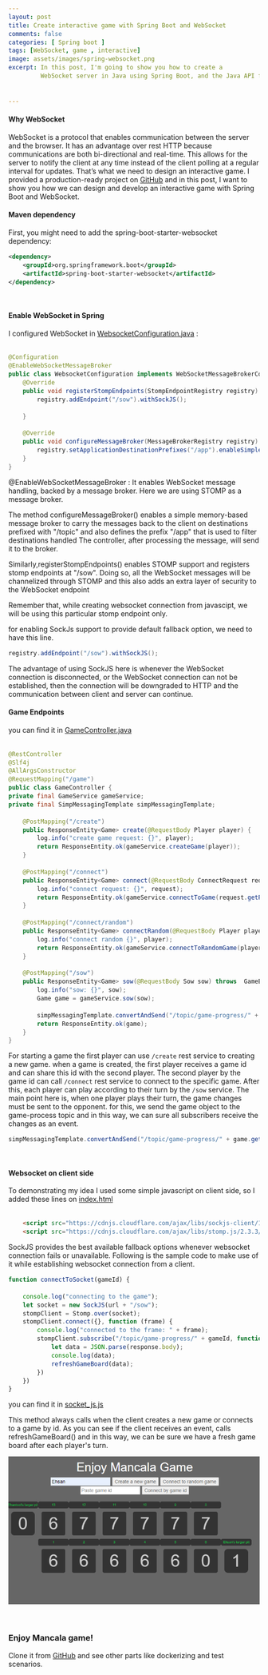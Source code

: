 ```yaml
---
layout: post
title: Create interactive game with Spring Boot and WebSocket
comments: false
categories: [ Spring boot ]
tags: [WebSocket, game , interactive]
image: assets/images/spring-websocket.png
excerpt: In this post, I'm going to show you how to create a 
         WebSocket server in Java using Spring Boot, and the Java API for WebSockets...


---
```


#### Why WebSocket
WebSocket is a protocol that enables communication between the server and the browser. 
It has an advantage over rest HTTP because communications are both bi-directional and real-time. 
This allows for the server to notify the client at any time instead of the client polling at a regular interval for updates. 
That’s what we need to design an interactive game. I provided a production-ready project
 on 
[GitHub](https://github.com/EhsanAsaDev/mancala-game/)
and in this post, I want to show you how we can design and develop an interactive game with Spring Boot and WebSocket.


#### Maven dependency
First, you might need to add the spring-boot-starter-websocket dependency:

```xml
<dependency>
    <groupId>org.springframework.boot</groupId>
    <artifactId>spring-boot-starter-websocket</artifactId>
</dependency>
``` 
<br/>

#### Enable WebSocket in Spring
I configured  WebSocket  in [WebsocketConfiguration.java](https://github.com/EhsanAsaDev/mancala-game/blob/main/src/main/java/ex/com/challenge/config/WebsocketConfiguration.java) :

```java

@Configuration
@EnableWebSocketMessageBroker
public class WebsocketConfiguration implements WebSocketMessageBrokerConfigurer {
    @Override
    public void registerStompEndpoints(StompEndpointRegistry registry) {
        registry.addEndpoint("/sow").withSockJS();

    }

    @Override
    public void configureMessageBroker(MessageBrokerRegistry registry) {
        registry.setApplicationDestinationPrefixes("/app").enableSimpleBroker("/topic");
    }
}
``` 

@EnableWebSocketMessageBroker : It enables WebSocket message handling, backed by a message broker. Here we are using
STOMP as a message broker.

The method configureMessageBroker() enables a simple memory-based message broker to carry the messages back to the
client on destinations prefixed with "/topic" and also 
defines the prefix "/app" that is used to filter destinations handled The controller, after processing the message, will send it to the broker.

Similarly,registerStompEndpoints() enables STOMP support and registers stomp endpoints at "/sow". Doing so, all the 
WebSocket messages will be channelized through STOMP and this also adds an extra layer of security to the WebSocket endpoint

Remember that, while creating websocket connection from javascipt, we will be using this particular stomp endpoint only.

for enabling SockJs support to provide default fallback option, we need to have this line.
```java
registry.addEndpoint("/sow").withSockJS();
``` 

The advantage of using SockJS here is whenever the WebSocket connection is disconnected, 
or the WebSocket connection can not be established, then the connection will be downgraded to 
HTTP and the communication between client and server can continue.


#### Game Endpoints
you can find it in [GameController.java ](https://github.com/EhsanAsaDev/mancala-game/blob/main/src/main/java/ex/com/challenge/controller/GameController.java)

```java

@RestController
@Slf4j
@AllArgsConstructor
@RequestMapping("/game")
public class GameController {
private final GameService gameService;
private final SimpMessagingTemplate simpMessagingTemplate;

    @PostMapping("/create")
    public ResponseEntity<Game> create(@RequestBody Player player) {
        log.info("create game request: {}", player);
        return ResponseEntity.ok(gameService.createGame(player));
    }

    @PostMapping("/connect")
    public ResponseEntity<Game> connect(@RequestBody ConnectRequest request) throws GameException {
        log.info("connect request: {}", request);
        return ResponseEntity.ok(gameService.connectToGame(request.getPlayer(), request.getGameId()));
    }

    @PostMapping("/connect/random")
    public ResponseEntity<Game> connectRandom(@RequestBody Player player) throws GameException{
        log.info("connect random {}", player);
        return ResponseEntity.ok(gameService.connectToRandomGame(player));
    }

    @PostMapping("/sow")
    public ResponseEntity<Game> sow(@RequestBody Sow sow) throws  GameException {
        log.info("sow: {}", sow);
        Game game = gameService.sow(sow);

        simpMessagingTemplate.convertAndSend("/topic/game-progress/" + game.getId(), game);
        return ResponseEntity.ok(game);
    }
}
``` 


For starting a game the first player can use `/create` rest service to creating a new game. when a game is created, the first player receives a game id and can share this id with the second player. The second player by the game id can call `/connect` rest service to connect to the specific game. After this, each player can play according to their turn by the `/sow` service.
The main point here is, when one player plays their turn, the game changes must be sent to the opponent. for this, we send the game object to the game-process topic and in this way, we can sure all subscribers receive the changes as an event.

```java
simpMessagingTemplate.convertAndSend("/topic/game-progress/" + game.getId(), game);
``` 
<br/>



#### Websocket on client side
To demonstrating my idea I used some simple javascript on client side, so I added these lines on
[index.html ](https://github.com/EhsanAsaDev/mancala-game/blob/main/src/main/resources/static/index.html)

```html

    <script src="https://cdnjs.cloudflare.com/ajax/libs/sockjs-client/1.4.0/sockjs.js"></script>
    <script src="https://cdnjs.cloudflare.com/ajax/libs/stomp.js/2.3.3/stomp.min.js"></script>
```

SockJS provides the best available fallback options whenever websocket connection fails or unavailable.
Following is the sample code to make use of it while establishing websocket connection from a client.

```js
function connectToSocket(gameId) {

    console.log("connecting to the game");
    let socket = new SockJS(url + "/sow");
    stompClient = Stomp.over(socket);
    stompClient.connect({}, function (frame) {
        console.log("connected to the frame: " + frame);
        stompClient.subscribe("/topic/game-progress/" + gameId, function (response) {
            let data = JSON.parse(response.body);
            console.log(data);
            refreshGameBoard(data);
        })
    })
}
```

you can find it in [socket_js.js ](https://github.com/EhsanAsaDev/mancala-game/blob/main/src/main/resources/static/js/socket_js.js)

This method always calls when the client creates a new game or connects to a game by id.
As you can see if the client receives an event, calls refreshGameBoard() and in this way,
we can be sure we have a fresh game board after each player's turn.

![Mancala game](/assets/images/spring-websocket-mancala-game.png)

<br/>

### Enjoy Mancala game!
Clone it from 
[GitHub](https://github.com/EhsanAsaDev/mancala-game/)
and see other parts like dockerizing and test scenarios.